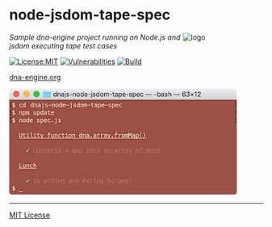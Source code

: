 # node-jsdom-tape-spec
<img src=https://dna-engine.org/graphics/dna-logo.png align=right width=160 alt=logo>

_Sample dna-engine project running on Node.js and jsdom executing tape test cases_

[![License:MIT](https://img.shields.io/badge/License-MIT-blue.svg)](https://dna-engine.org/license)
[![Vulnerabilities](https://snyk.io/test/github/dna-engine/node-jsdom-tape-spec/badge.svg)](https://snyk.io/test/github/dna-engine/node-jsdom-tape-spec)
[![Build](https://github.com/dna-engine/node-jsdom-tape-spec/workflows/build/badge.svg)](https://github.com/dna-engine/node-jsdom-tape-spec/actions/workflows/run-spec-on-push.yaml)

[dna-engine.org](https://dna-engine.org)

![screenshot](screenshot.png)

---
[MIT License](LICENSE.txt)
